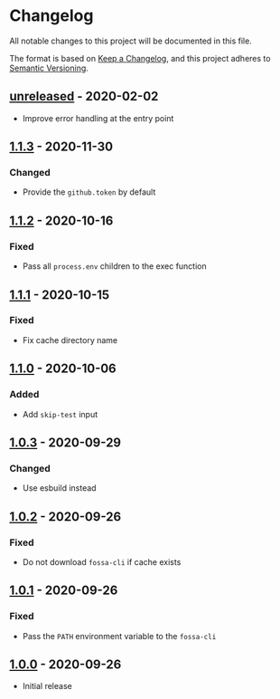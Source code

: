 # Changelog

All notable changes to this project will be documented in this file.

The format is based on [Keep a Changelog](https://keepachangelog.com/en/1.0.0/),
and this project adheres to
[Semantic Versioning](https://semver.org/spec/v2.0.0.html).

## [unreleased] - 2020-02-02

- Improve error handling at the entry point

## [1.1.3] - 2020-11-30

### Changed

- Provide the `github.token` by default

## [1.1.2] - 2020-10-16

### Fixed

- Pass all `process.env` children to the exec function

## [1.1.1] - 2020-10-15

### Fixed

- Fix cache directory name

## [1.1.0] - 2020-10-06

### Added

- Add `skip-test` input

## [1.0.3] - 2020-09-29

### Changed

- Use esbuild instead

## [1.0.2] - 2020-09-26

### Fixed

- Do not download `fossa-cli` if cache exists

## [1.0.1] - 2020-09-26

### Fixed

- Pass the `PATH` environment variable to the `fossa-cli`

## [1.0.0] - 2020-09-26

- Initial release

[unreleased]:
  https://github.com/fossa-contrib/fossa-action/compare/v1.1.3...HEAD
[1.1.3]: https://github.com/fossa-contrib/fossa-action/compare/v1.1.2...v1.1.3
[1.1.2]: https://github.com/fossa-contrib/fossa-action/compare/v1.1.1...v1.1.2
[1.1.1]: https://github.com/fossa-contrib/fossa-action/compare/v1.1.0...v1.1.1
[1.1.0]: https://github.com/fossa-contrib/fossa-action/compare/v1.0.3...v1.1.0
[1.0.3]: https://github.com/fossa-contrib/fossa-action/compare/v1.0.2...v1.0.3
[1.0.2]: https://github.com/fossa-contrib/fossa-action/compare/v1.0.1...v1.0.2
[1.0.1]: https://github.com/fossa-contrib/fossa-action/compare/v1.0.0...v1.0.1
[1.0.0]: https://github.com/fossa-contrib/fossa-action/releases/tag/v1.0.0
